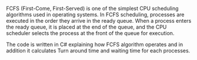 FCFS (First-Come, First-Served) is one of the simplest CPU scheduling algorithms used in operating systems. 
In FCFS scheduling, processes are executed in the order they arrive in the ready queue. 
When a process enters the ready queue, it is placed at the end of the queue, and the CPU scheduler selects the process at the front of the queue for execution.

The code is written in C# explaining how FCFS algorithm operates and in addition it calculates Turn around time and waiting time for each processes.
